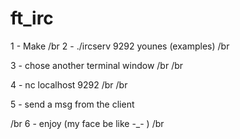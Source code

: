 # ft_irc


1 - Make
/br
2 - ./ircserv 9292 younes (examples)
/br

3 - chose another terminal window
/br
/br

4 - nc localhost 9292
/br
/br

5 - send a msg from the client

/br
6 - enjoy  (my face be like -_- )
/br
